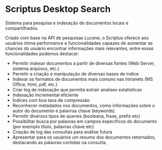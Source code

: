 # Scriptus Desktop Search #

Sistema para pesquisa e indexação de documentos locais e compartilhados.

Criado com base na API de pesquisas Lucene, o Scriptus oferece aos usuários ótima performance e funcionalidades capazes de aumentar as chances do usuário encontrar informações mais relevantes, entre essas funcionalidades podemos destacar:

  * Permitir indexar documentos a partir de diversas fontes (Web Server, sistema arquivos, etc.)
  * Permitir a criação e manipulação de diversas bases de índice
  * Indexar os formatos de documentos mais comuns nas Intranets (MS Office, html, pdf, etc.)
  * Criar log de indexação que permita extrair analises estatísticas
  * Indexação Incremental eficiente
  * Índices com boa taxa de compressão
  * Reconhecer metadados nos documentos, como informações sobre o autor do documento e palavras chave (keywords).
  * Permitir diversos tipos de queries (booleana, frase, prefix etc)
  * Possibilitar busca por palavras em campos específicos do documento (por exemplo título, palavras chave etc)
  * Criação de log das consultas para análise futura
  * Apresentar para os usuários um resumo dos documentos retornados, destacando as palavras contidas na consulta.